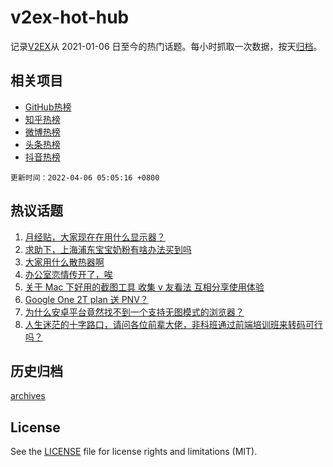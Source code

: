 # v2ex-hot-hub

 记录[V2EX](https://www.v2ex.com/)从 2021-01-06 日至今的热门话题。每小时抓取一次数据，按天[归档](archives)。
 
 ## 相关项目

- [GitHub热榜](https://github.com/snaildev/github-hot-hub)
- [知乎热榜](https://github.com/snaildev/zhihu-hot-hub)
- [微博热榜](https://github.com/snaildev/weibo-hot-hub)
- [头条热榜](https://github.com/snaildev/toutiao-hot-hub)
- [抖音热榜](https://github.com/snaildev/douyin-hot-hub)


 `更新时间：2022-04-06 05:05:16 +0800`

## 热议话题

1. [月经贴，大家现在在用什么显示器？](https://www.v2ex.com/t/845036)
1. [求助下，上海浦东宝宝奶粉有啥办法买到吗](https://www.v2ex.com/t/844997)
1. [大家用什么散热器啊](https://www.v2ex.com/t/844976)
1. [办公室恋情传开了，唉](https://www.v2ex.com/t/845066)
1. [关于 Mac 下好用的截图工具 收集 v 友看法 互相分享使用体验](https://www.v2ex.com/t/845041)
1. [Google One 2T plan 送 PNV？](https://www.v2ex.com/t/845017)
1. [为什么安卓平台竟然找不到一个支持无图模式的浏览器？](https://www.v2ex.com/t/844974)
1. [人生迷茫的十字路口，请问各位前辈大佬，非科班通过前端培训班来转码可行吗？](https://www.v2ex.com/t/845061)

## 历史归档

[archives](archives)

## License

See the [LICENSE](LICENSE) file for license rights and limitations (MIT).
